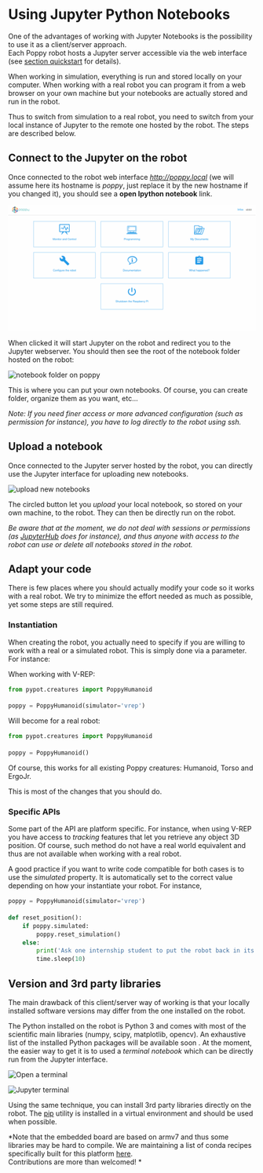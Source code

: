 # Using Jupyter Python Notebooks

One of the advantages of working with Jupyter Notebooks is the possibility to use it as a client/server approach.  
Each Poppy robot hosts a Jupyter server accessible via the web interface (see [section quickstart](../getting-started/program-the-robot.md) for details).

When working in simulation, everything is run and stored locally on your computer. When working with a real robot you can program it from a web browser on your own machine but your notebooks are actually stored and run in the robot.

Thus to switch from simulation to a real robot, you need to switch from your local instance of Jupyter to the remote one hosted by the robot. The steps are described below.

## Connect to the Jupyter on the robot

Once connected to the robot web interface *http://poppy.local* (we will assume here its hostname is *poppy*, just replace it by the new hostname if you changed it), you should see a **open Ipython notebook** link.

![open notebook link](../img/poppy_home.png)

When clicked it will start Jupyter on the robot and redirect you to the Jupyter webserver. You should then see the root of the notebook folder hosted on the robot:

![notebook folder on poppy](../img/jupyter/root-folder.jpg)

This is where you can put your own notebooks. Of course, you can create folder, organize them as you want, etc...

*Note: If you need finer access or more advanced configuration (such as permission for instance), you have to log directly to the robot using ssh.*

## Upload a notebook

Once connected to the Jupyter server hosted by the robot, you can directly use the Jupyter interface for uploading new notebooks.

![upload new notebooks](../img/jupyter/upload-notebooks.jpg)

The circled button let you *upload* your local notebook, so stored on your own machine, to the robot. They can then be directly run on the robot.

*Be aware that at the moment, we do not deal with sessions or permissions (as [JupyterHub](https://github.com/jupyter/jupyterhub) does for instance), and thus anyone with access to the robot can use or delete all notebooks stored in the robot.*

## Adapt your code

There is few places where you should actually modify your code so it works with a real robot. We try to minimize the effort needed as much as possible, yet some steps are still required.

### Instantiation

When creating the robot, you actually need to specify if you are willing to work with a real or a simulated robot. This is simply done via a parameter. For instance:

When working with V-REP:
```python
from pypot.creatures import PoppyHumanoid

poppy = PoppyHumanoid(simulator='vrep')
```

Will become for a real robot:

```python
from pypot.creatures import PoppyHumanoid

poppy = PoppyHumanoid()
```

Of course, this works for all existing Poppy creatures: Humanoid, Torso and ErgoJr.

This is most of the changes that you should do.

### Specific APIs

Some part of the API are platform specific. For instance, when using V-REP you have access to *tracking* features that let you retrieve any object 3D position. Of course, such method do not have a real world equivalent and thus are not available when working with a real robot.

A good practice if you want to write code compatible for both cases is to use the *simulated* property. It is automatically set to the correct value depending on how your instantiate your robot. For instance,

```python
poppy = PoppyHumanoid(simulator='vrep')

def reset_position():
    if poppy.simulated:
        poppy.reset_simulation()
    else:
        print('Ask one internship student to put the robot back in its origin position.')
        time.sleep(10)
```


## Version and 3rd party libraries

The main drawback of this client/server way of working is that your locally installed software versions may differ from the one installed on the robot.

The Python installed on the robot is Python 3 and comes with most of the scientific main libraries (numpy, scipy, matplotlib, opencv). An exhaustive list of the installed Python packages will be available soon <!-- (TODO!)-->. At the moment, the easier way to get it is to used a *terminal notebook* which can be directly run from the Jupyter interface.

![Open a terminal](../img/jupyter/open-terminal.jpg)

![Jupyter terminal](../img/jupyter/terminal.jpg)


Using the same technique, you can install 3rd party libraries directly on the robot. The [pip](https://pip.readthedocs.org) utility is installed in a virtual environment and should be used when possible.

*Note that the embedded board are based on armv7 and thus some libraries may be hard to compile. We are maintaining a list of conda recipes specifically built for this platform [here](https://anaconda.org/poppy-project).  
Contributions are more than welcomed! *